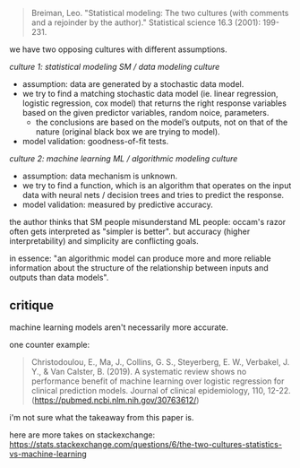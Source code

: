 > Breiman, Leo. "Statistical modeling: The two cultures (with comments and a rejoinder by the author)." Statistical science 16.3 (2001): 199-231.

we have two opposing cultures with different assumptions.

_culture 1: statistical modeling SM / data modeling culture_

- assumption: data are generated by a stochastic data model.
- we try to find a matching stochastic data model (ie. linear regression, logistic regression, cox model) that returns the right response variables based on the given predictor variables, random noice, parameters.
  - the conclusions are based on the model’s outputs, not on that of the nature (original black box we are trying to model).
- model validation: goodness-of-fit tests.

_culture 2: machine learning ML / algorithmic modeling culture_

- assumption: data mechanism is unknown.
- we try to find a function, which is an algorithm that operates on the input data with neural nets / decision trees and tries to predict the response.
- model validation: measured by predictive accuracy.

the author thinks that SM people misunderstand ML people: occam's razor often gets interpreted as "simpler is better". but accuracy (higher interpretability) and simplicity are conflicting goals.

in essence: "an algorithmic model can produce more and more reliable information about the structure of the relationship between inputs and outputs than data models".

## critique

machine learning models aren't necessarily more accurate.

one counter example:

> Christodoulou, E., Ma, J., Collins, G. S., Steyerberg, E. W., Verbakel, J. Y., & Van Calster, B. (2019). A systematic review shows no performance benefit of machine learning over logistic regression for clinical prediction models. Journal of clinical epidemiology, 110, 12-22. (https://pubmed.ncbi.nlm.nih.gov/30763612/)

i'm not sure what the takeaway from this paper is.

here are more takes on stackexchange: https://stats.stackexchange.com/questions/6/the-two-cultures-statistics-vs-machine-learning
